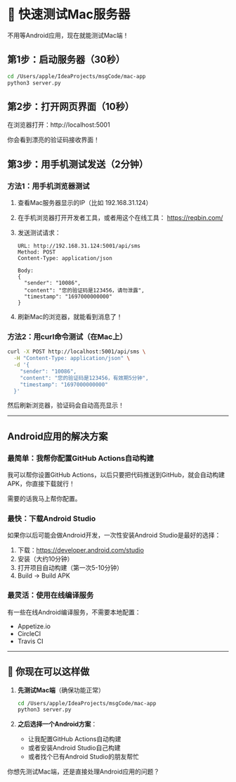 # 🚀 快速测试Mac服务器

不用等Android应用，现在就能测试Mac端！

## 第1步：启动服务器（30秒）

```bash
cd /Users/apple/IdeaProjects/msgCode/mac-app
python3 server.py
```

## 第2步：打开网页界面（10秒）

在浏览器打开：http://localhost:5001

你会看到漂亮的验证码接收界面！

## 第3步：用手机测试发送（2分钟）

### 方法1：用手机浏览器测试

1. 查看Mac服务器显示的IP（比如 192.168.31.124）

2. 在手机浏览器打开开发者工具，或者用这个在线工具：
   https://reqbin.com/

3. 发送测试请求：
   ```
   URL: http://192.168.31.124:5001/api/sms
   Method: POST
   Content-Type: application/json
   
   Body:
   {
     "sender": "10086",
     "content": "您的验证码是123456，请勿泄露",
     "timestamp": "1697000000000"
   }
   ```

4. 刷新Mac的浏览器，就能看到消息了！

### 方法2：用curl命令测试（在Mac上）

```bash
curl -X POST http://localhost:5001/api/sms \
  -H "Content-Type: application/json" \
  -d '{
    "sender": "10086",
    "content": "您的验证码是123456，有效期5分钟",
    "timestamp": "1697000000000"
  }'
```

然后刷新浏览器，验证码会自动高亮显示！

---

## Android应用的解决方案

### 最简单：我帮你配置GitHub Actions自动构建

我可以帮你设置GitHub Actions，以后只要把代码推送到GitHub，就会自动构建APK，你直接下载就行！

需要的话我马上帮你配置。

### 最快：下载Android Studio

如果你以后可能会做Android开发，一次性安装Android Studio是最好的选择：

1. 下载：https://developer.android.com/studio
2. 安装（大约10分钟）
3. 打开项目自动构建（第一次5-10分钟）
4. Build → Build APK

### 最灵活：使用在线编译服务

有一些在线Android编译服务，不需要本地配置：
- Appetize.io
- CircleCI
- Travis CI

---

## 🎯 你现在可以这样做

1. **先测试Mac端**（确保功能正常）
   ```bash
   cd /Users/apple/IdeaProjects/msgCode/mac-app
   python3 server.py
   ```

2. **之后选择一个Android方案**：
   - 让我配置GitHub Actions自动构建
   - 或者安装Android Studio自己构建
   - 或者找个已有Android Studio的朋友帮忙

你想先测试Mac端，还是直接处理Android应用的问题？

